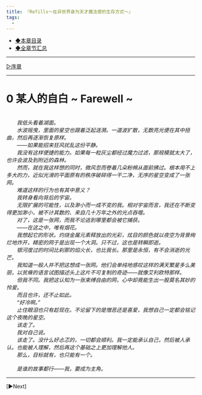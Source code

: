 ```yaml
---
title: 『Refills～在异世界身为天才魔法使的生存方式～』
tags:
  - 
---
```


 - [◆本章目录]()
 - [◆全章节汇总](https://luciasnote.space/_posts/2020-10-29-%E7%AE%B1%E4%BE%A6%E6%B1%87%E6%80%BB%E9%A1%B5/)

---

[▷序章]()


---


# 0  某人的自白 ~ Farewell ~

<br>&emsp;&emsp;<i>我低头看着湖面。
<br>&emsp;&emsp;水波摇曳，里面的星空也跟着泛起涟漪。一道波扩散，无数亮光便在其中扭曲，然后再逐渐恢复原样。
<br>&emsp;&emsp;——如果能招来狂风扰乱这份平静。
<br>&emsp;&emsp;我没有这样便捷的能力。如果每一粒灰尘都经过魔力过滤，那规模就太大了，也许会波及到附近的森林。
<br>&emsp;&emsp;然而，就在我这样想的同时，微风忽而卷着几朵粉棉从面前拂过。根本用不上多大的力，近似光滑的平面原有的秩序破碎得一干二净，无序的星空变成了一张网。
<br>&emsp;&emsp;难道这样的行为也有其中意义？
<br>&emsp;&emsp;我转身看向背后的宇宙。
<br>&emsp;&emsp;无限扩展的可能性，以及渺小而一成不变的我。相对宇宙而言，我还在不断变得更加渺小，被不计其数的、来自几十万年之外的光点吞噬。
<br>&emsp;&emsp;对了，这是一张网，而我不论逃到哪里都会被它捕获。
<br>&emsp;&emsp;——在这之中，唯有烟花。
<br>&emsp;&emsp;我想起它的形状。灼烧金属元素释放出的光彩，炫目的颜色就以夜空为背景绚烂地炸开，精密的网于是出现一个大洞。只不过，这也是转瞬即逝。
<br>&emsp;&emsp;银河度过的时间比刹那的焰火长，也比我长。那里是永恒，有不会消逝的光芒。
<br>&emsp;&emsp;我知道一般人并不把这想成一张网。他们会单纯地感叹这样的满天繁星多么美丽，以贫瘠的语言试图描述头上这片不可复制的奇迹——就像艾利欧特那样。
<br>&emsp;&emsp;但我不同。我把这认知为一张束缚自由的网，心中却竟能生出一股莫名其妙的怜爱。
<br>&emsp;&emsp;而且也许，还不止如此。
<br>&emsp;&emsp;“好冷啊。”
<br>&emsp;&emsp;止住眼泪也只有趁现在。不论留下的是憎恶还是喜爱，我想自己一定都会铭记这个夜晚的星空。
<br>&emsp;&emsp;该走了。
<br>&emsp;&emsp;我对自己说。
<br>&emsp;&emsp;该走了。没什么好忐忑的，一切都会顺利。我一定能承认自己，然后被人承认。也能被人理解，然后再这个基础之上更加理解他人。
<br>&emsp;&emsp;那么，目标就有，也只能有一个。
<br>
<br>&emsp;&emsp;是谁的故事都行——我，要成为主角。</i>

---


[▶Next]
